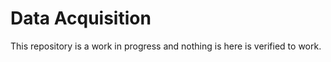 # Data Acquisition



This repository is a work in progress and nothing is here is verified to work.
